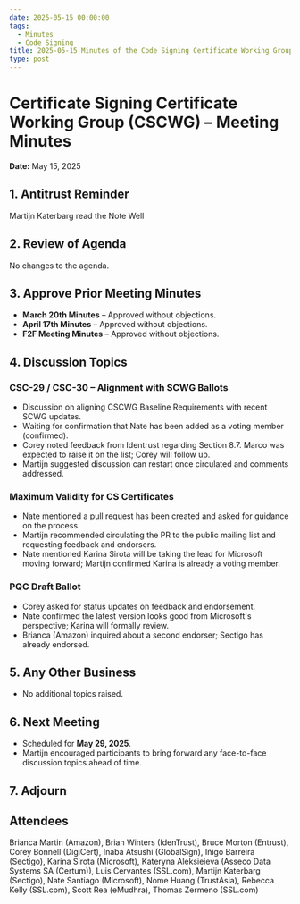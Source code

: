 ```yaml
---
date: 2025-05-15 00:00:00
tags:
  - Minutes
  - Code Signing
title: 2025-05-15 Minutes of the Code Signing Certificate Working Group 
type: post
---
```


# Certificate Signing Certificate Working Group (CSCWG) – Meeting Minutes

**Date:** May 15, 2025  

## 1. Antitrust Reminder

Martijn Katerbarg read the Note Well

## 2. Review of Agenda

No changes to the agenda.

## 3. Approve Prior Meeting Minutes

- **March 20th Minutes** – Approved without objections.
- **April 17th Minutes** – Approved without objections.
- **F2F Meeting Minutes** – Approved without objections.

## 4. Discussion Topics

### CSC-29 / CSC-30 – Alignment with SCWG Ballots

- Discussion on aligning CSCWG Baseline Requirements with recent SCWG updates.
- Waiting for confirmation that Nate has been added as a voting member (confirmed).
- Corey noted feedback from Identrust regarding Section 8.7. Marco was expected to raise it on the list; Corey will follow up.
- Martijn suggested discussion can restart once circulated and comments addressed.

### Maximum Validity for CS Certificates

- Nate mentioned a pull request has been created and asked for guidance on the process.
- Martijn recommended circulating the PR to the public mailing list and requesting feedback and endorsers.
- Nate mentioned Karina Sirota will be taking the lead for Microsoft moving forward; Martijn confirmed Karina is already a voting member.

### PQC Draft Ballot

- Corey asked for status updates on feedback and endorsement.
- Nate confirmed the latest version looks good from Microsoft's perspective; Karina will formally review.
- Brianca (Amazon) inquired about a second endorser; Sectigo has already endorsed.

## 5. Any Other Business

- No additional topics raised.

## 6. Next Meeting

- Scheduled for **May 29, 2025**.
- Martijn encouraged participants to bring forward any face-to-face discussion topics ahead of time.

## 7. Adjourn

## Attendees
Brianca Martin (Amazon), Brian Winters (IdenTrust), Bruce Morton (Entrust), Corey Bonnell (DigiCert), Inaba Atsushi (GlobalSign), Iñigo Barreira (Sectigo), Karina Sirota (Microsoft), Kateryna Aleksieieva (Asseco Data Systems SA (Certum)), Luis Cervantes (SSL.com), Martijn Katerbarg (Sectigo), Nate Santiago (Microsoft), Nome Huang (TrustAsia), Rebecca Kelly (SSL.com), Scott Rea (eMudhra), Thomas Zermeno (SSL.com)
 